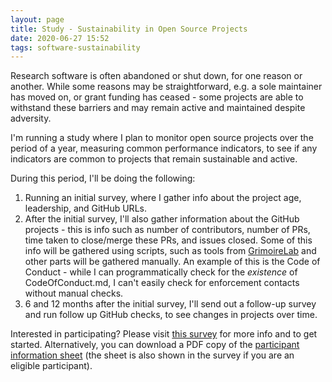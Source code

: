 ```yaml
---
layout: page
title: Study - Sustainability in Open Source Projects
date: 2020-06-27 15:52
tags: software-sustainability
---
```


Research software is often abandoned or shut down, for one reason or another. While some reasons may be straightforward, e.g. a sole maintainer has moved on, or grant funding has ceased - some projects are able to withstand these barriers and may remain active and maintained despite adversity.

I'm running a study where I plan to monitor open source projects over the period of a year, measuring common performance indicators, to see if any indicators are common to projects that remain sustainable and active.

During this period, I'll be doing the following:

1. Running an initial survey, where I gather info about the project age, leadership, and GitHub URLs.
2. After the initial survey, I'll also gather information about the GitHub projects - this is info such as number of contributors, number of PRs, time taken to close/merge these PRs, and issues closed. Some of this info will be gathered using scripts, such as tools from [GrimoireLab](https://chaoss.github.io/grimoirelab/) and other parts will be gathered manually. An example of this is the Code of Conduct - while I can programmatically check for the _existence_ of CodeOfConduct.md, I can't easily check for enforcement contacts without manual checks.
3. 6 and 12 months after the initial survey, I'll send out a follow-up survey and run follow up GitHub checks, to see changes in projects over time.

Interested in participating? Please visit [this survey](https://apps.mhs.manchester.ac.uk/surveys//TakeSurvey.aspx?SurveyID=OSSSustainability) for more info and to get started. Alternatively, you can download a PDF copy of the [participant information sheet](assets/PIS_sustainable_software.pdf) (the sheet is also shown in the survey if you are an eligible participant).
